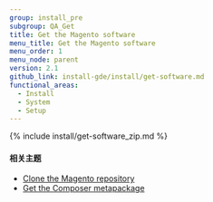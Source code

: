 ```yaml
---
group: install_pre
subgroup: QA_Get
title: Get the Magento software
menu_title: Get the Magento software
menu_order: 1
menu_node: parent
version: 2.1
github_link: install-gde/install/get-software.md
functional_areas:
  - Install
  - System
  - Setup
---
```


{% include install/get-software_zip.md %}

#### 相关主题

*	<a href="{{ page.baseurl }}/install-gde/prereq/dev_install.html">Clone the Magento repository</a>
*	<a href="{{ page.baseurl }}/install-gde/prereq/integrator_install.html">Get the Composer metapackage</a>
